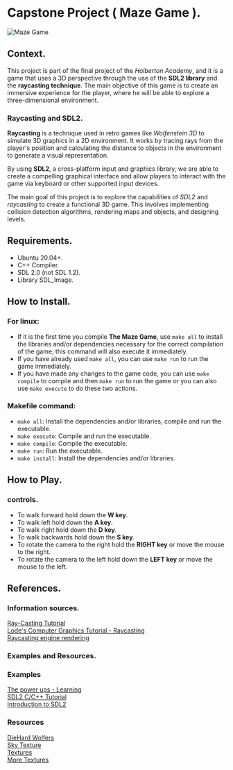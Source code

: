 # Capstone Project ( Maze Game ).

![Maze Game](https://www.canva.com/design/DAFmmFjJx_s/qabMwo5sPcETFgoxvCdHpQ/view?utm_content=DAFmmFjJx_s&utm_campaign=celebratory_first_publish&utm_medium=link&utm_source=celebratory_first_publish)

## Context.

This project is part of the final project of the _Holberton Academy_, and it is a game that uses a 3D perspective through the use of the **SDL2 library** and the **raycasting technique**. The main objective of this game is to create an immersive experience for the player, where he will be able to explore a three-dimensional environment.

### Raycasting and SDL2.

**Raycasting** is a technique used in retro games like _Wolfenstein 3D_ to simulate 3D graphics in a 2D environment. It works by tracing rays from the player's position and calculating the distance to objects in the environment to generate a visual representation.

By using **SDL2**, a cross-platform input and graphics library, we are able to create a compelling graphical interface and allow players to interact with the game via keyboard or other supported input devices.

The main goal of this project is to explore the capabilities of _SDL2_ and _raycasting_ to create a functional 3D game. This involves implementing collision detection algorithms, rendering maps and objects, and designing levels.

## Requirements.

- Ubuntu 20.04+.
- C++ Compiler.
- SDL 2.0 (not SDL 1.2).
- Library SDL_Image.

## How to Install.

### For linux:

- If it is the first time you compile **The Maze Game**, use `make all` to install the libraries and/or dependencies necessary for the correct compilation of the game, this command will also execute it immediately.
- If you have already used `make all`, you can use `make run` to run the game immediately.
- If you have made any changes to the game code, you can use `make compile` to compile and then `make run` to run the game or you can also use `make execute` to do these two actions.

### Makefile command:

- `make all`: Install the dependencies and/or libraries, compile and run the executable.
- `make execute`: Compile and run the executable.
- `make compile`: Compile the executable.
- `make run`: Run the executable.
- `make install`: Install the dependencies and/or libraries.

## How to Play.

### controls.

- To walk forward hold down the **W key**.
- To walk left hold down the **A key**.
- To walk right hold down the **D key**.
- To walk backwards hold down the **S key**.
- To rotate the camera to the right hold the **RIGHT key** or move the mouse to the right.
- To rotate the camera to the left hold down the **LEFT key** or move the mouse to the left.

## References.

### Information sources.

[Ray-Casting Tutorial](https://permadi.com/1996/05/ray-casting-tutorial-table-of-contents/)  
[Lode's Computer Graphics Tutorial - Raycasting](https://lodev.org/cgtutor/raycasting.html)  
[Raycasting engine rendering](https://stackoverflow.com/questions/24173966/raycasting-engine-rendering-creating-slight-distortion-increasing-towards-edges)

### Examples and Resources.

### Examples

[The power ups - Learning](https://www.youtube.com/watch?v=_45s_gNicwo&list=PLAGy_slICtV1AD8nV3nEe7P8j82XdxH-7&pp=iAQB)  
[SDL2 C/C++ Tutorial](https://www.youtube.com/watch?v=ZQGA4ke_SQA)  
[Introduction to SDL2](https://www.youtube.com/watch?v=QM4WW8hcsPU)

### Resources

[DieHard Wolfers](https://dhw.wolfenstein3d.com/viewforum.php?f=24)  
[Sky Texture](https://opengameart.org/content/cloudy-sky)  
[Textures](https://opengameart.org/content/big-pack-of-hand-painted-tiling-textures)  
[More Textures](https://lodev.org/cgtutor/raycasting2.html)
